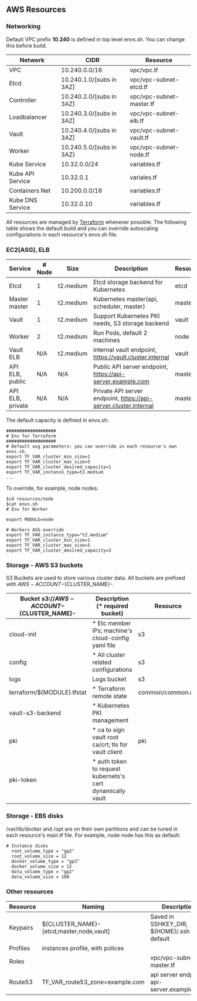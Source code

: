 ## AWS Resources

###  Networking

Default VPC prefix __10.240__ is defined in top level envs.sh. You can change this before build. 

| Network          | CIDR                    | Resource                     |
|------------------|-------------------------|------------------------------|
| VPC              | 10.240.0.0/16           | vpc/vpc.tf                   |
| Etcd             | 10.240.1.0/[subs in 3AZ]| vpc/vpc-subnet-etcd.tf       |
| Controller       | 10.240.2.0/[subs in 3AZ]| vpc/vpc-subnet-master.tf |
| Loadbalancer     | 10.240.3.0/[subs in 3AZ]| vpc/vpc-subnet-elb.tf        |
| Vault            | 10.240.4.0/[subs in 3AZ]| vpc/vpc-subnet-vault.tf      |
| Worker           | 10.240.5.0/[subs in 3AZ}| vpc/vpc-subnet-node.tf     |
| Kube Service     | 10.32.0.0/24            | variables.tf                 |
| Kube API Service | 10.32.0.1               | variales.tf                  |
| Containers Net   | 10.200.0.0/16           | variables.tf                 |
| Kube DNS Service | 10.32.0.10              | variables.tf                 |


All resources are managed by [Terraform](https://github.com/hashicorp/terraform) whenever possible. The following table shows the default build and you can override autoscaling configurations in each resource's envs.sh file.

### EC2(ASG), ELB

| Service           |# Node| Size         | Description                                                   | Resource   |   
|-------------------|------|--------------|---------------------------------------------------------------|------------|
| Etcd              | 1    | t2.medium    | Etcd storage backend for Kubernetes                           | etcd       |
| Master master | 1    | t2.medium    | Kubernetes master(api, scheduler, master)                 | master |
| Vault             | 1    | t2.medium    | Support Kubernetes PKI needs, S3 storage backend              | vault      |
| Worker            | 2    | t2.medium    | Run Pods, default 2 machines                                  | node     |
| Vault ELB         | N/A  | t2.medium    | Internal vault endpoint, https://vault.cluster.internal       | vault      |
| API ELB, public   | N/A  | N/A          | Public API server endpoint, https://api-server.example.com    | master |
| API ELB, private  | N/A  | N/A          | Private API server endpoint, https://api-server.cluster.internal | master |

The default capacity is defined in envs.sh:
```
###################
# Env for Terraform
###################
# Default asg parameters: you can override in each resource's own envs.sh.
export TF_VAR_cluster_min_size=1
export TF_VAR_cluster_max_size=5
export TF_VAR_cluster_desired_capacity=1
export TF_VAR_instance_type=t2.medium
...
```

To override, for example, node nodes:
```
$cd resources/node
$cat envs.sh
# Env for Worker

export MODULE=node

# Workers ASG override
export TF_VAR_instance_type="t2.medium"
export TF_VAR_cluster_min_size=1
export TF_VAR_cluster_max_size=5
export TF_VAR_cluster_desired_capacity=3

```
###  Storage - AWS S3 buckets

S3 Buckets are used to store various cluster data. All buckets are prefixed with ${AWS-ACCOUNT}-${CLUSTER_NAME}-.

| Bucket s3://${AWS-ACCOUNT}-${CLUSTER_NAME}-|  Description (* required bucket)                    | Resource       | 
|--------------------------------------------|-----------------------------------------------------|----------------|
| cloud-init                                 | * Etc member IPs; machine's cloud-config yaml file  | s3             |
| config                                     | * All cluster related configurations                | s3             | 
| logs                                       | Logs bucket                                         | s3             |   
| terraform/${MODULE}.tfstat                 | * Terraform remote state                            |common/common.mk|
| vault-s3-backend                           | * Kubernetes PKI management                         |                |
| pki                                        | * ca to sign vault root ca/crt; tls for vault client| pki            |
| pki-token                                  | * auth token to request kubernets's cert dynamically vault          | 

###  Storage - EBS disks

/var/lib/docker and /opt are on their own partitions and can be tuned in each resource's main.tf file. For example,
node node has this as default:

```
# Instance disks
  root_volume_type = "gp2"
  root_volume_size = 12
  docker_volume_type = "gp2"
  docker_volume_size = 12 
  data_volume_type = "gp2"
  data_volume_size = 100
```

### Other resources

| Resource         | Naming                                        | Description                                      |
|------------------|-----------------------------------------------|--------------------------------------------------|
| Keypairs         | ${CLUSTER_NAME}-[etcd,master,node,vault]| Saved in SSHKEY_DIR, ${HOME}/.ssh by default     |
| Profiles         | instances profile, with polices               |                                                  |
| Roles            |                                               | vpc/vpc-subnet-master.tf                     |
| Route53          | TF_VAR_route53_zone=example.com               | api server endpoint: api-server.example.com      | 


